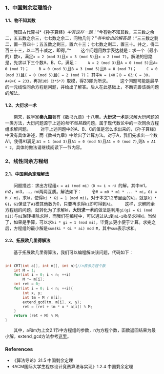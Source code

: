 ###  1、中国剩余定理简介
#### 1.1、物不知其数
&emsp;&emsp;我国古代算书*《孙子算经》*中有这样一题：*“今有物不知其数，三三数之余二，五五数之余三，七七数之余二，问物几何？”*书中给出的解答是：*“三三数之剩二，置一百四十；五五数之剩三，置六十三；七七数之剩二，置三十。并之，得二百三十三，以二百十减之，即得。”*
&emsp;&emsp;这个问题用数学表达就是：求一个（最小的）数x，满足`x = 2 (mod 3)`且`x = 3 (mod 5)`且`x = 2 (mod 7)`。解法的思路是，先求以下三个数A、B、C，满足：
&emsp;&emsp;`A = 2 (mod 3)`且`A = 0 (mod 5)`且`A= 0 (mod 7)`；
&emsp;&emsp;`B = 0 (mod 3)`且`B = 3 (mod 5)`且`B = 0 (mod 7)`；
&emsp;&emsp;`C = 0 (mod 3)`且`C = 0 (mod 5)`且`C = 2 (mod 7)`；
其中`A = 140`；`B = 63`; `C = 30`，`A+B+C = 233`，再对`105（3*5*7）`取模，得23即为所求。
&emsp;&emsp;这个问题可能是最早的一元线性同余方程组问题，并给出了解答。后人在此基础上，不断完善该类问题的解法。

#### 1.2、大衍求一术
&emsp;&emsp;南宋，数学家**秦九韶**著有《数书九章》十八卷。**大衍求一术**是求解大衍问题的一类方法，大衍问题源于上述的*物不知其数*问题，属于现代数论中的一次同余方程组求解问题。
&emsp;&emsp;对于上述问题中的A、B、C的值是怎么求出来的，《孙子算经》中没有具体讲述，而《数书九章》中给出了计算方法。对于A，我们先求出一个数A1，使得A1满足:`A1 = 1 (mod 3)`且`A1 = 0 (mod 5)`且`A1 = 0 (mod 7)`,则`A = A1 * 2`。具体的做法请继续阅读下一节内容。

### 2、线性同余方程组
#### 2.1、中国剩余定理解法
&emsp;&emsp;问题描述：求出方程组`x = ai (mod mi)（0 <= i < n）`的解。其中m1，m2，m3，...，mi两两互质。解法如下：
&emsp;&emsp;令`M = m0 * m1 * ... * mi`，`Gi = M / mi`，求ki，使得`ki * Gi = 1 (mod mi)`。对于本文1.2节里面的`A1`，就是`k1 * G1`，`G1`保证了`A1`模其他数为0，只要再求得`k1`即可得到`A1`。
&emsp;&emsp;这样，求解同余方程组的问题，就转化为了求解ki，**大衍求一术**的做法是利用`gi(gi = Gi (mod mi))`与`mi`辗转相除求得，而我们在编程中，可以通过从`1`到`mi-1`枚举求得ki。当然了，如果是手算，可以求`ki * gi = 1 (mod mi)`，毕竟`gi`更小便于计算。求完之后，方程组的最小解是`sum(ki * Gi * ai) mod M`，其中`sum`表示求和。

#### 2.2、拓展欧几里得解法
&emsp;&emsp;基于拓展欧几里得算法，我们可以编程解决该问题，代码如下：
``` cpp

int CRT(int a[], int m[], int n){//n表示方程个数
    int M = 1;
    for(int i = 0; i < n; ++i)
        M *= m[i];
    int ret = 0;
    for(int i = 0; i < n; ++i){
        int x, y;
        int tm = M / m[i];
        extend_gcd(tm, m[i], x, y);
        ret = (ret + tm * x * a[i]) % M;
    }
    return (ret + M) % M;
}

```
&emsp;&emsp;其中，a和m为上文2.1节中方程组的参数，n为方程个数，函数返回结果为最小解。extend_gcd方法参考[这里](http://sunzequn.com/index.php/archives/140/)。

### References
* 《算法导论》31.5 中国剩余定理
* 《ACM国际大学生程序设计竞赛算法与实现》1.2.4 中国剩余定理